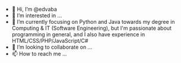 - 👋 Hi, I’m @edvaba
- 👀 I’m interested in ...
- 🌱 I’m currently focusing on Python and Java towards my degree in Computing & IT (Software Engineering), but I'm passionate about programming in general, and I also have experience in HTML/CSS/PHP/JavaScript/C#
- 💞️ I’m looking to collaborate on ...
- 📫 How to reach me ...

<!---
edvaba/edvaba is a ✨ special ✨ repository because its `README.md` (this file) appears on your GitHub profile.
You can click the Preview link to take a look at your changes.
--->
